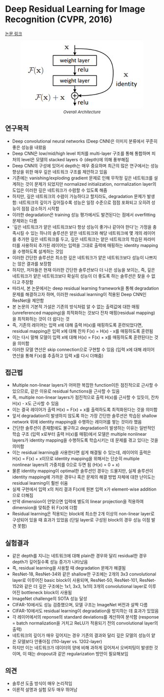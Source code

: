 # Deep Residual Learning for Image Recognition (CVPR, 2016)

[논문 링크](https://openaccess.thecvf.com/content_cvpr_2016/html/He_Deep_Residual_Learning_CVPR_2016_paper.html)

<p align="center">
    <img width="400" alt='fig1' src="./img/01_05_01.png?raw=true"></br>
    <em><font size=2>Overall Architecture</font></em>
</p>

## 연구목적
- Deep convolutional neural networks (Deep CNN)은 이미지 분류에서 꾸준히 좋은 성능을 내왔음
- Deep CNN은 low/mid/high level 피처를 multi-layer 구조를 통해 통합하며 피처의 level은 모델의 stacked layers 수 (depth)에 의해 풍부해짐
- Deep CNN의 구성에 있어서 depth는 매우 중요하며 최근의 많은 연구에서는 성능 향상을 위한 매우 깊은 네트워크 구조를 제안하고 있음
- 기존에는 vanishing/exploding gradient 문제로 인해 무작정 깊은 네트워크를 설계하는 것이 문제가 되었지만 normalized initialization, normalization layer의 도입은 이러한 깊은 네트워크가 수렴할 수 있도록 해줌 
- 하지만, 깊은 네트워크의 수렴이 가능하다고 할지라도, degradation 문제가 발생함: 네트워크의 깊이가 깊어질수록 성능은 일정 수준으로 점점 포화되고 오히려 성능이 점점 감소하기 시작함
- 이러한 degradation은 training 성능 평가에서도 발견된다는 점에서 overfitting 문제와는 다름
- '깊은 네트워크가 얕은 네트워크보다 항상 성능이 좋거나 같아야 한다'는 가정을 충족시킬 수 있는 하나의 솔루션은 얕은 네트워크와 해당 네트워크에 몇 개의 레이어를 추가한 깊은 네트워크를 두고, 깊은 네트워크는 얕은 네트워크의 학습된 파라미터를 사용하되 추가된 레이어는 입력을 그대로 출력에 매핑하는 identity mapping을 수행하도록 설계하는 것임
- 이러한 간단한 솔루션은 최소한 깊은 네트워크가 얕은 네트워크보다 성능이 나쁘지는 않은 결과를 보장함
- 하지만, 저자들은 현재 이러한 간단한 솔루션보다 더 나은 성능을 보이는, 즉, 깊은 네트워크가 얕은 네트워크보다 확실히 성능이 더 좋도록 하는 솔루션은 찾을 수 없다고 주장함
- 따라서, 본 논문에서는 deep residual learning framework을 통해 degradation 문제를 해결하고자 하며, 이러한 residual learning이 적용된 Deep CNN인 ResNet을 제안함
- 본 논문의 기본적 가설은 기존의 방식처럼 알 수 없는 출력값에 대한 매핑(unreferenced mapping)을 최적화하는 것보다 잔차 매핑(residual mapping)을 최적화하는 것이 더 쉽다는 것
- 즉, 기존의 레이어는 입력 x에 대해 출력 H(x)를 매핑하도록 훈련되었다면, residual mapping은 입력 x에 대해 잔차 F(x) = H(x) - x를 매핑하도록 훈련됨
- 이는 다시 말해 모델이 입력 x에 대해 H(x) = F(x) + x를 매핑하도록 훈련된다는 것을 의미함
- 이러한 모델 연산은 skip connection으로 구현할 수 있음 (입력 x에 대해 레이어 연산을 통해 F(x)를 추출하고 입력 x를 다시 더해줌)

## 접근법
- Multiple non-linear layers가 어떠한 복잡한 function이든 점진적으로 근사할 수 있으므로, 같은 이유로 residual functions을 근사할 수 있음
- 즉, multiple non-linear layers가 점진적으로 출력 H(x)를 근사할 수 있듯이, 잔차 H(x) - x도 근사할 수 있음
- 이는 결국 레이어가 출력 H(x) = F(x) + x를 출력하도록 최적화된다는 것을 의미함
- 앞서 degradation이 발생하지 않도록 하는 가장 간단한 솔루션은 학습된 shallow network 위에 identity mapping을 수행하는 레이어를 쌓는 것이라 했음
- 간단한 솔루션이 존재함에도 불구하고 degradation이 발생하는 이유는 일반적인 학습 구조 (입력 x로부터 출력 H(x)를 매핑)에서 모델은 multiple nonlinear layers가 identity mapping을 수행하도록 학습시키는 데 문제를 겪고 있다는 것을 의미함
- 이는 residual learning을 사용한다면 쉽게 해결될 수 있는데, 레이어의 출력은 H(x) = F(x) + x이므로 identity mapping을 위해서는 단순히 multiple nonlinear layers의 가중치를 0으로 두면 됨 (H(x) = 0 + x)
- 물론 identity mapping이 optimal한 솔루션인 경우는 드물지만, 실제 솔루션이 identity mapping에 가까운 경우나 혹은 문제의 해결 방법 자체에 대한 난이도는 residual learning이 훨씬 쉬움
- 실제 구현에서 입력 x의 처리 결과 F(x)에 원본 입력 x가 element-wise addition으로 더해짐
- 만약 dimension이 안맞으면 입력에 별도의 linear projection을 적용하여 dimension을 맞춰준 뒤 F(x)에 더함 
- Residual learning은 적용되는 block에 최소한 2개 이상의 non-linear layer로 구성되어 있을 때 효과가 있었음 (단일 layer로 구성된 block의 경우 성능 이점 발견 못함)

## 실험결과
- 같은 depth를 지니는 네트워크에 대해 plain한 경우와 달리 residual한 경우 depth가 깊어질수록 성능 증가가 나타났음
- 즉, residual learning을 사용할 때 degradation 문제가 해결됨
- ResNet-18, ResNet-34와 같은 shallow한 구조에는 2개의 3x3 convolutional layer로 이루어진 basic block이 사용되며, ResNet-50, ResNet-101, ResNet-152와 같은 더 깊은 구조에는 1x1, 3x3, 1x1의 3개의 convolutional layer로 이루어진 bottleneck block이 사용됨
- ImageNet challenge의 SOTA 성능 달성
- CIFAR-10에서도 성능 검증했으며, 모델 구조는 ImageNet 버전과 살짝 다름
- CIFAR-10에서도 residual learning이 degradation을 방지하는 데 효과가 있었음
- 각 레이어에서의 reponse의 standard deviations를 계산하여 분석함 (response = batch normalization을 거치고 ReLU가 적용되기 전의 convolutional layer의 출력)
- 네트워크의 깊이가 매우 깊어지는 경우 기존의 결과와 달리 깊은 모델의 성능이 얕은 모델보다 안좋아짐 (110-layer vs. 1202-layer)
- 하지만 이는 네트워크가 데이터의 양에 비해 과하게 깊어져서 오버피팅이 발생한 것이며, 이 때는 dropout과 같은 regularization 방안이 필요해보임

## 의견
- 솔루션 도출 방식이 매우 논리적임
- 이론적 설명과 실험 모두 매우 뛰어남